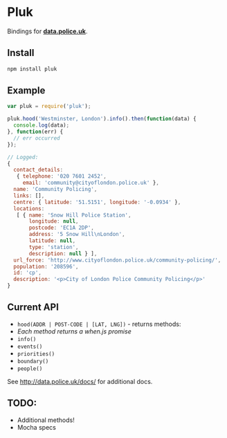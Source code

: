 Pluk
==

Bindings for **[data.police.uk](http://data.police.uk/docs/)**.

## Install

```bash
npm install pluk
```

## Example

```js
var pluk = require('pluk');

pluk.hood('Westminster, London').info().then(function(data) {
  console.log(data);
}, function(err) {
  // err occurred
});
```

```js
// Logged:
{
  contact_details:
   { telephone: '020 7601 2452',
     email: 'community@cityoflondon.police.uk' },
  name: 'Community Policing',
  links: [],
  centre: { latitude: '51.5151', longitude: '-0.0934' },
  locations:
   [ { name: 'Snow Hill Police Station',
       longitude: null,
       postcode: 'EC1A 2DP',
       address: '5 Snow Hill\nLondon',
       latitude: null,
       type: 'station',
       description: null } ],
  url_force: 'http://www.cityoflondon.police.uk/community-policing/',
  population: '208596',
  id: 'cp',
  description: '<p>City of London Police Community Policing</p>'
}
```

## Current API

 * `hood(ADDR | POST-CODE | [LAT, LNG])` - returns methods:
  * *Each method returns a when.js promise*
  * `info()`
  * `events()`
  * `priorities()`
  * `boundary()`
  * `people()`

See http://data.police.uk/docs/ for additional docs.

## TODO:

 * Additional methods!
 * Mocha specs